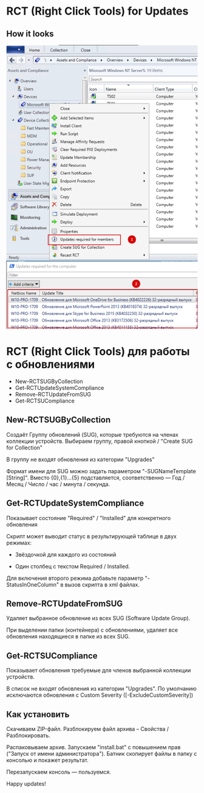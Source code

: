 # RCT (Right Click Tools) for Updates

## How it looks

![Updates required for members](screenshots/rct-01.png?raw=true "Updates required for the computer")

# RCT (Right Click Tools) для работы с обновлениями

- New-RCTSUGByCollection
- Get-RCTUpdateSystemCompliance
- Remove-RCTUpdateFromSUG
- Get-RCTSUCompliance

## New-RCTSUGByCollection

Создаёт Группу обновлений (SUG), которые требуются на членах коллекции устройств. Выбираем группу, правой кнопкой / "Create SUG for Collection"

В группу не входят обновления из категории "Upgrades"

Формат имени для SUG можно задать параметром "-SUGNameTemplate [String]". Вместо {0},{1}…{5} подставляется, соответственно — Год / Месяц / Число / час / минута / секунда.

## Get-RCTUpdateSystemCompliance

Показывает состояние "Required" / "Installed" для конкретного обновления

Скрипт может выводит статус в результирующей таблице в двух режимах:

- Звёздочкой для каждого из состояний

- Один столбец с текстом Required / Installed.

Для включения второго режима добавьте параметр "-StatusInOneColumn" в вызов скрипта в xml файлах.

## Remove-RCTUpdateFromSUG

Удаляет выбранное обновление из всех SUG (Software Update Group).

При выделении папки (контейнера) с обновлениями, удаляет все обновления находящиеся в папке из всех SUG.

## Get-RCTSUCompliance

Показывает обновления требуемые для членов выбранной коллекции устройств.

В список не входят обновления из категории "Upgrades". По умолчанию исключаются обновления с Custom Severity ([-ExcludeCustomSeverity])

## Как установить

Скачиваем ZIP-файл. Разблокируем файл архива – Свойства / Разблокировать.

Распаковываем архив. Запускаем "install.bat" с повышением прав ("Запуск от имени администратора"). Батник скопирует файлы в папку с консолью и покажет результат.

Перезапускаем консоль — пользуемся.

Happy updates!
